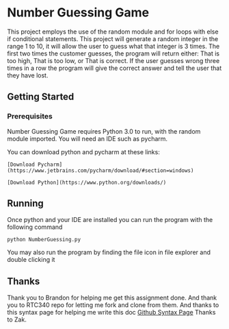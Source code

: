 # Number Guessing Game

This project employs the use of the random module and for loops with else if conditional statements.
This project will generate a random integer in the range 1 to 10, it will allow the user to guess
what that integer is 3 times.  The first two times the customer guesses, the program will return either: 
That is too high, That is too low, or That is correct.  If the user guesses wrong three times in a
row the program will give the correct answer and tell the user that they have lost.

## Getting Started

### Prerequisites

Number Guessing Game requires Python 3.0 to run, with the random module imported.  You will need an IDE such as pycharm.

You can download python and pycharm at these links:
```
[Download Pycharm](https://www.jetbrains.com/pycharm/download/#section=windows)

[Download Python](https://www.python.org/downloads/)
```

## Running
Once python and your IDE are installed you can run the program with the following command

```
python NumberGuessing.py
```

You may also run the program by finding the file icon in file explorer and double clicking it


## Thanks
Thank you to Brandon for helping me get this assignment done. And thank you to RTC340 repo for letting me fork and clone from them.
And thanks to this syntax page for helping me write this doc [Github Syntax Page](https://help.github.com/en/articles/basic-writing-and-formatting-syntax#links)
Thanks to Zak.